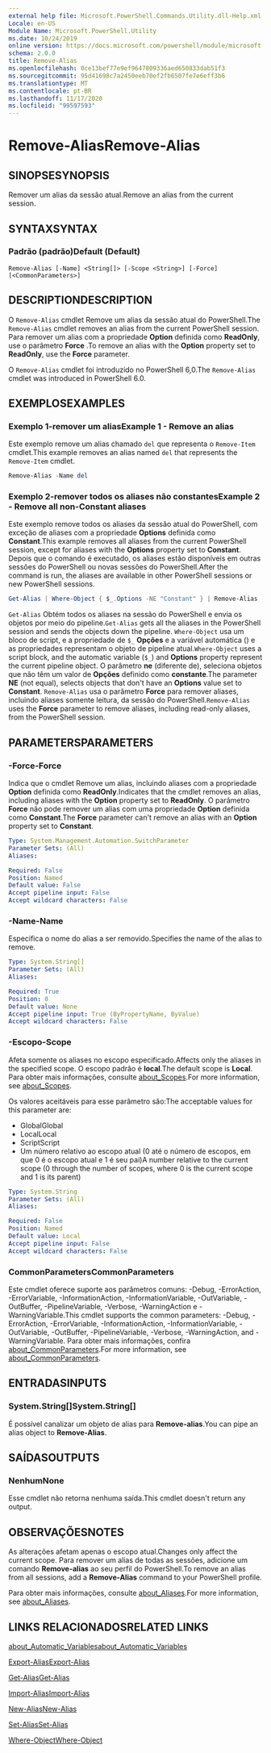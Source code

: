 ```yaml
---
external help file: Microsoft.PowerShell.Commands.Utility.dll-Help.xml
Locale: en-US
Module Name: Microsoft.PowerShell.Utility
ms.date: 10/24/2019
online version: https://docs.microsoft.com/powershell/module/microsoft.powershell.utility/remove-alias?view=powershell-7.2&WT.mc_id=ps-gethelp
schema: 2.0.0
title: Remove-Alias
ms.openlocfilehash: 0ce13bef77e9ef9647809336aed650833dab51f3
ms.sourcegitcommit: 95d41698c7a2450eeb70ef2fb6507fe7e6eff3b6
ms.translationtype: MT
ms.contentlocale: pt-BR
ms.lasthandoff: 11/17/2020
ms.locfileid: "99597593"
---
```

# <span data-ttu-id="32578-102">Remove-Alias</span><span class="sxs-lookup"><span data-stu-id="32578-102">Remove-Alias</span></span>

## <span data-ttu-id="32578-103">SINOPSE</span><span class="sxs-lookup"><span data-stu-id="32578-103">SYNOPSIS</span></span>
<span data-ttu-id="32578-104">Remover um alias da sessão atual.</span><span class="sxs-lookup"><span data-stu-id="32578-104">Remove an alias from the current session.</span></span>

## <span data-ttu-id="32578-105">SYNTAX</span><span class="sxs-lookup"><span data-stu-id="32578-105">SYNTAX</span></span>

### <span data-ttu-id="32578-106">Padrão (padrão)</span><span class="sxs-lookup"><span data-stu-id="32578-106">Default (Default)</span></span>

```
Remove-Alias [-Name] <String[]> [-Scope <String>] [-Force] [<CommonParameters>]
```

## <span data-ttu-id="32578-107">DESCRIPTION</span><span class="sxs-lookup"><span data-stu-id="32578-107">DESCRIPTION</span></span>

<span data-ttu-id="32578-108">O `Remove-Alias` cmdlet Remove um alias da sessão atual do PowerShell.</span><span class="sxs-lookup"><span data-stu-id="32578-108">The `Remove-Alias` cmdlet removes an alias from the current PowerShell session.</span></span> <span data-ttu-id="32578-109">Para remover um alias com a propriedade **Option** definida como **ReadOnly**, use o parâmetro **Force** .</span><span class="sxs-lookup"><span data-stu-id="32578-109">To remove an alias with the **Option** property set to **ReadOnly**, use the **Force** parameter.</span></span>

<span data-ttu-id="32578-110">O `Remove-Alias` cmdlet foi introduzido no PowerShell 6,0.</span><span class="sxs-lookup"><span data-stu-id="32578-110">The `Remove-Alias` cmdlet was introduced in PowerShell 6.0.</span></span>

## <span data-ttu-id="32578-111">EXEMPLOS</span><span class="sxs-lookup"><span data-stu-id="32578-111">EXAMPLES</span></span>

### <span data-ttu-id="32578-112">Exemplo 1-remover um alias</span><span class="sxs-lookup"><span data-stu-id="32578-112">Example 1 - Remove an alias</span></span>

<span data-ttu-id="32578-113">Este exemplo remove um alias chamado `del` que representa o `Remove-Item` cmdlet.</span><span class="sxs-lookup"><span data-stu-id="32578-113">This example removes an alias named `del` that represents the `Remove-Item` cmdlet.</span></span>

```powershell
Remove-Alias -Name del
```

### <span data-ttu-id="32578-114">Exemplo 2-remover todos os aliases não constantes</span><span class="sxs-lookup"><span data-stu-id="32578-114">Example 2 - Remove all non-Constant aliases</span></span>

<span data-ttu-id="32578-115">Este exemplo remove todos os aliases da sessão atual do PowerShell, com exceção de aliases com a propriedade **Options** definida como **Constant**.</span><span class="sxs-lookup"><span data-stu-id="32578-115">This example removes all aliases from the current PowerShell session, except for aliases with the **Options** property set to **Constant**.</span></span> <span data-ttu-id="32578-116">Depois que o comando é executado, os aliases estão disponíveis em outras sessões do PowerShell ou novas sessões do PowerShell.</span><span class="sxs-lookup"><span data-stu-id="32578-116">After the command is run, the aliases are available in other PowerShell sessions or new PowerShell sessions.</span></span>

```powershell
Get-Alias | Where-Object { $_.Options -NE "Constant" } | Remove-Alias -Force
```

<span data-ttu-id="32578-117">`Get-Alias` Obtém todos os aliases na sessão do PowerShell e envia os objetos por meio do pipeline.</span><span class="sxs-lookup"><span data-stu-id="32578-117">`Get-Alias` gets all the aliases in the PowerShell session and sends the objects down the pipeline.</span></span>
<span data-ttu-id="32578-118">`Where-Object` usa um bloco de script, e a propriedade de `$_` **Opções** e a variável automática () e as propriedades representam o objeto de pipeline atual.</span><span class="sxs-lookup"><span data-stu-id="32578-118">`Where-Object` uses a script block, and the automatic variable (`$_`) and **Options** property represent the current pipeline object.</span></span> <span data-ttu-id="32578-119">O parâmetro **ne** (diferente de), seleciona objetos que não têm um valor de **Opções** definido como **constante**.</span><span class="sxs-lookup"><span data-stu-id="32578-119">The parameter **NE** (not equal), selects objects that don't have an **Options** value set to **Constant**.</span></span> <span data-ttu-id="32578-120">`Remove-Alias` usa o parâmetro **Force** para remover aliases, incluindo aliases somente leitura, da sessão do PowerShell.</span><span class="sxs-lookup"><span data-stu-id="32578-120">`Remove-Alias` uses the **Force** parameter to remove aliases, including read-only aliases, from the PowerShell session.</span></span>

## <span data-ttu-id="32578-121">PARAMETERS</span><span class="sxs-lookup"><span data-stu-id="32578-121">PARAMETERS</span></span>

### <span data-ttu-id="32578-122">-Force</span><span class="sxs-lookup"><span data-stu-id="32578-122">-Force</span></span>

<span data-ttu-id="32578-123">Indica que o cmdlet Remove um alias, incluindo aliases com a propriedade **Option** definida como **ReadOnly**.</span><span class="sxs-lookup"><span data-stu-id="32578-123">Indicates that the cmdlet removes an alias, including aliases with the **Option** property set to **ReadOnly**.</span></span> <span data-ttu-id="32578-124">O parâmetro **Force** não pode remover um alias com uma propriedade **Option** definida como **Constant**.</span><span class="sxs-lookup"><span data-stu-id="32578-124">The **Force** parameter can't remove an alias with an **Option** property set to **Constant**.</span></span>

```yaml
Type: System.Management.Automation.SwitchParameter
Parameter Sets: (All)
Aliases:

Required: False
Position: Named
Default value: False
Accept pipeline input: False
Accept wildcard characters: False
```

### <span data-ttu-id="32578-125">-Name</span><span class="sxs-lookup"><span data-stu-id="32578-125">-Name</span></span>

<span data-ttu-id="32578-126">Especifica o nome do alias a ser removido.</span><span class="sxs-lookup"><span data-stu-id="32578-126">Specifies the name of the alias to remove.</span></span>

```yaml
Type: System.String[]
Parameter Sets: (All)
Aliases:

Required: True
Position: 0
Default value: None
Accept pipeline input: True (ByPropertyName, ByValue)
Accept wildcard characters: False
```

### <span data-ttu-id="32578-127">-Escopo</span><span class="sxs-lookup"><span data-stu-id="32578-127">-Scope</span></span>

<span data-ttu-id="32578-128">Afeta somente os aliases no escopo especificado.</span><span class="sxs-lookup"><span data-stu-id="32578-128">Affects only the aliases in the specified scope.</span></span> <span data-ttu-id="32578-129">O escopo padrão é **local**.</span><span class="sxs-lookup"><span data-stu-id="32578-129">The default scope is **Local**.</span></span> <span data-ttu-id="32578-130">Para obter mais informações, consulte [about_Scopes](../microsoft.powershell.core/about/about_scopes.md).</span><span class="sxs-lookup"><span data-stu-id="32578-130">For more information, see [about_Scopes](../microsoft.powershell.core/about/about_scopes.md).</span></span>

<span data-ttu-id="32578-131">Os valores aceitáveis para esse parâmetro são:</span><span class="sxs-lookup"><span data-stu-id="32578-131">The acceptable values for this parameter are:</span></span>

- <span data-ttu-id="32578-132">Global</span><span class="sxs-lookup"><span data-stu-id="32578-132">Global</span></span>
- <span data-ttu-id="32578-133">Local</span><span class="sxs-lookup"><span data-stu-id="32578-133">Local</span></span>
- <span data-ttu-id="32578-134">Script</span><span class="sxs-lookup"><span data-stu-id="32578-134">Script</span></span>
- <span data-ttu-id="32578-135">Um número relativo ao escopo atual (0 até o número de escopos, em que 0 é o escopo atual e 1 é seu pai)</span><span class="sxs-lookup"><span data-stu-id="32578-135">A number relative to the current scope (0 through the number of scopes, where 0 is the current scope and 1 is its parent)</span></span>

```yaml
Type: System.String
Parameter Sets: (All)
Aliases:

Required: False
Position: Named
Default value: Local
Accept pipeline input: False
Accept wildcard characters: False
```

### <span data-ttu-id="32578-136">CommonParameters</span><span class="sxs-lookup"><span data-stu-id="32578-136">CommonParameters</span></span>

<span data-ttu-id="32578-137">Este cmdlet oferece suporte aos parâmetros comuns: -Debug, -ErrorAction, -ErrorVariable, -InformationAction, -InformationVariable, -OutVariable, -OutBuffer, -PipelineVariable, -Verbose, -WarningAction e -WarningVariable.</span><span class="sxs-lookup"><span data-stu-id="32578-137">This cmdlet supports the common parameters: -Debug, -ErrorAction, -ErrorVariable, -InformationAction, -InformationVariable, -OutVariable, -OutBuffer, -PipelineVariable, -Verbose, -WarningAction, and -WarningVariable.</span></span> <span data-ttu-id="32578-138">Para obter mais informações, confira [about_CommonParameters](https://go.microsoft.com/fwlink/?LinkID=113216).</span><span class="sxs-lookup"><span data-stu-id="32578-138">For more information, see [about_CommonParameters](https://go.microsoft.com/fwlink/?LinkID=113216).</span></span>

## <span data-ttu-id="32578-139">ENTRADAS</span><span class="sxs-lookup"><span data-stu-id="32578-139">INPUTS</span></span>

### <span data-ttu-id="32578-140">System.String[]</span><span class="sxs-lookup"><span data-stu-id="32578-140">System.String[]</span></span>

<span data-ttu-id="32578-141">É possível canalizar um objeto de alias para **Remove-alias**.</span><span class="sxs-lookup"><span data-stu-id="32578-141">You can pipe an alias object to **Remove-Alias**.</span></span>

## <span data-ttu-id="32578-142">SAÍDAS</span><span class="sxs-lookup"><span data-stu-id="32578-142">OUTPUTS</span></span>

### <span data-ttu-id="32578-143">Nenhum</span><span class="sxs-lookup"><span data-stu-id="32578-143">None</span></span>

<span data-ttu-id="32578-144">Esse cmdlet não retorna nenhuma saída.</span><span class="sxs-lookup"><span data-stu-id="32578-144">This cmdlet doesn't return any output.</span></span>

## <span data-ttu-id="32578-145">OBSERVAÇÕES</span><span class="sxs-lookup"><span data-stu-id="32578-145">NOTES</span></span>

<span data-ttu-id="32578-146">As alterações afetam apenas o escopo atual.</span><span class="sxs-lookup"><span data-stu-id="32578-146">Changes only affect the current scope.</span></span> <span data-ttu-id="32578-147">Para remover um alias de todas as sessões, adicione um comando **Remove-alias** ao seu perfil do PowerShell.</span><span class="sxs-lookup"><span data-stu-id="32578-147">To remove an alias from all sessions, add a **Remove-Alias** command to your PowerShell profile.</span></span>

<span data-ttu-id="32578-148">Para obter mais informações, consulte [about_Aliases](../microsoft.powershell.core/about/about_aliases.md).</span><span class="sxs-lookup"><span data-stu-id="32578-148">For more information, see [about_Aliases](../microsoft.powershell.core/about/about_aliases.md).</span></span>

## <span data-ttu-id="32578-149">LINKS RELACIONADOS</span><span class="sxs-lookup"><span data-stu-id="32578-149">RELATED LINKS</span></span>

[<span data-ttu-id="32578-150">about_Automatic_Variables</span><span class="sxs-lookup"><span data-stu-id="32578-150">about_Automatic_Variables</span></span>](../Microsoft.PowerShell.Core/About/about_Automatic_Variables.md)

[<span data-ttu-id="32578-151">Export-Alias</span><span class="sxs-lookup"><span data-stu-id="32578-151">Export-Alias</span></span>](Export-Alias.md)

[<span data-ttu-id="32578-152">Get-Alias</span><span class="sxs-lookup"><span data-stu-id="32578-152">Get-Alias</span></span>](Get-Alias.md)

[<span data-ttu-id="32578-153">Import-Alias</span><span class="sxs-lookup"><span data-stu-id="32578-153">Import-Alias</span></span>](Import-Alias.md)

[<span data-ttu-id="32578-154">New-Alias</span><span class="sxs-lookup"><span data-stu-id="32578-154">New-Alias</span></span>](New-Alias.md)

[<span data-ttu-id="32578-155">Set-Alias</span><span class="sxs-lookup"><span data-stu-id="32578-155">Set-Alias</span></span>](Set-Alias.md)

[<span data-ttu-id="32578-156">Where-Object</span><span class="sxs-lookup"><span data-stu-id="32578-156">Where-Object</span></span>](../Microsoft.PowerShell.Core/Where-Object.md)

